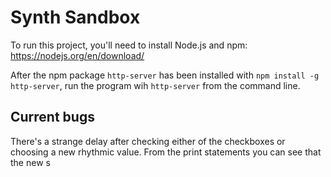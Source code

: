 # Synth Sandbox

To run this project, you'll need to install Node.js and npm: https://nodejs.org/en/download/

After the npm package `http-server` has been installed with `npm install -g http-server`, run the program wih `http-server` from the command line.

## Current bugs

There's a strange delay after checking either of the checkboxes or choosing a new rhythmic value. From the print statements you can see
that the new s
